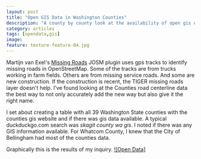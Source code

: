 ```yaml
---
layout: post
title: "Open GIS Data in Washington Counties"
description: "A county by county look at the availability of open gis data."
category: articles
tags: [opendata,gis]
image:
feature: texture-feature-04.jpg
---
```

Martijn van Exel's [Missing Roads](http://www.openstreetmap.org/user/mvexel/diary/35966) JOSM
plugin uses gps tracks to identify missing roads in OpenStreetMap. Some of the tracks are from
trucks working in farm fields. Others are from missing service roads. And some are new construction.
If the construction is recent, the TIGER missing roads layer doesn't help. I've found looking at
the Counties road centerline data the best way to not only accurately add the new way but also give it the right name. 

I set about creating a table with all 39 Washington State counties with the counties gis website and
if there was gis data available. A typical duckduckgo.com search was *skagit county wa gis*. I noted
if there was any GIS information available. For Whatcom County, I knew that the City of Bellingham 
had most of the counties data.

Graphically this is the results of my inquiry. 
<a href="https://glassman.cartodb.com/viz/68d4aa30-97f0-11e5-92ce-0e3a376473ab/embed_map">![Open Data]
